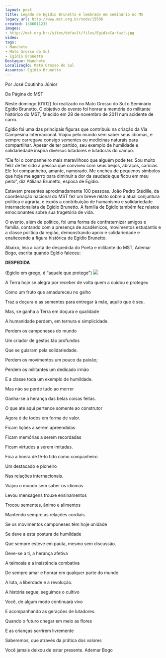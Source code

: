 ```yaml
---
layout: post
title: Legado de Egídio Brunetto é lembrado em seminário no MS
legacy_url: http://www.mst.org.br/node/15506
created: 1386011235
images:
- http://mst.org.br:/sites/default/files/EgidioCartaz!.jpg
video: 
tags:
- Manchete
- Mato Grosso do Sul
- Egídio Brunetto
Destaque: Manchete
Localização: Mato Grosso do Sul
Assuntos: Egídio Brunetto
---
```



Por José Coutinho Júnior

Da Página do MST

Neste domingo (01/12) foi realizado no Mato Grosso do Sul o Seminário Egídio Brunetto. O objetivo do evento foi honrar a memória do militante histórico do MST, falecido em 28 de novembro de 2011 num acidente de carro.


Egídio foi uma das principais figuras que contribuiu na criação da  Via Campesina Internacional. Viajou pelo mundo sem saber seus idiomas, e sempre carregava consigo sementes ou medicinas naturais para compartilhar. Apesar de ter partido, seu exemplo de humildade e solidariedade inspira diversos lutadores e lutadoras do campo. 


“Ele foi o companheiro mais maravilhoso que alguém pode ter. Sou muito feliz de ter sido a pessoa que conviveu com seus beijos, abraços, carícias. Ele foi companheiro, amante, namorado. Me encheu de pequenos símbolos que hoje me agarro para diminuir a dor da saudade que ficou em meu peito”, diz Atiliana Brunetto, esposa de Egídio.


Estavam presentes aproximadamente 100 pessoas. João Pedro Stédille, da coordenação nacional do MST fez um breve relato sobre a atual conjuntura política e agrária, e expôs a contribuição de humanismo e solidariedade internacionalista de Egídio Brunetto. A família de Egídio também fez relatos emocionantes sobre sua tragetória de vida.


O evento, além de político, foi uma forma de confraternizar amigos e família, contando com a presença de acadêmicos, movimentos estudantis e a classe política da região, demonstrando apoio e solidariedade e enaltecendo a figura histórica de Egídio Brunetto. 


Abaixo, leia a carta de despedida do Poeta e militante do MST, Ademar Bogo, escrita quando Egídio faleceu:


**DESPEDIDA**

(Egídio em grego, é “aquele que protege")
![](/sites/default/files/EgidioCartaz%21.jpg)

A Terra hoje se alegra por receber de volta quem a cuidou e protegeu

Como um fruto que amadureceu no galho

Traz a doçura e as sementes para entregar à mãe, aquilo que é seu.

Mas, se ganha a Terra em doçura e qualidade

A humanidade perdem, em ternura e simplicidade.

Perdem os camponeses do mundo

Um criador de gestos tão profundos

Que se guiaram pela solidariedade.

Perdem os movimentos um pouco da paixão;

Perdem os militantes um dedicado irmão

E a classe toda um exemplo de humildade.


Mas não se perde tudo ao morrer

Ganha-se a herança das belas coisas feitas.

O que até aqui pertence somente ao construtor

Agora é de todos em forma de valor.


Ficam lições a serem apreendidas

Ficam memórias a serem recordadas

Ficam virtudes a serem imitadas.


Fica a honra de tê-lo tido como companheiro

Um destacado e pioneiro 

Nas relações internacionais.

Viajou o mundo sem saber os idiomas

Levou mensagens trouxe ensinamentos

Trocou sementes, ânimo e alimentos

Mantendo sempre as relações cordiais.


Se os movimentos camponeses têm hoje unidade

Se deve a esta postura de humildade

Que sempre esteve em pauta, mesmo sem discussão.

Deve-se a ti, a herança afetiva

A teimosia e a insistência combativa

De sempre amar e honrar em qualquer parte do mundo

A luta, a liberdade e a revolução.


A história segue; seguimos o cultivo

Você, de algum modo continuará vivo

E acompanhando as gerações de lutadores.

Quando o futuro chegar em meio as flores

E as crianças sorrirem livremente

Saberemos, que através da prática dos valores

Você jamais deixou de estar presente.
Ademar Bogo


 
